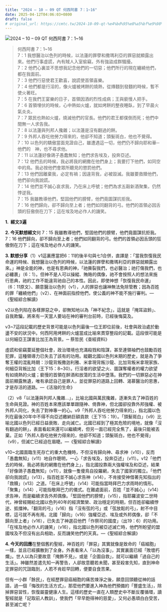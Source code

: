 ```yaml
---
title: "2024 – 10 – 09 QT 何西阿書 7：1~16"
date: 2025-04-12T04:06:03+0800
draft: false
# original_url: https://cmtc.tw/2024-10-09-qt-%e4%bd%95%e8%a5%bf%e9%98%bf%e6%9b%b8-7%ef%bc%9a116
---
```


![2024 – 10 – 09 QT 何西阿書 7：1\~16](/images/qt.jpg  "2024 – 10 – 09 QT 何西阿書 7：1\~16")

> 何西阿書 7：1\~16  
> 7：1 我想醫治以色列的時候，以法蓮的罪孽和撒瑪利亞的罪惡就顯露出來。他們行事虛謊，內有賊人入室偷竊，外有強盜成群騷擾。  
> 7：2 他們心裏並不思想我記念他們的一切惡；他們所行的現在纏繞他們，都在我面前。  
> 7：3 他們行惡使君王歡喜，說謊使首領喜樂。  
> 7：4 他們都是行淫的，像火爐被烤餅的燒熱，從摶麵到發麵的時候，暫不使火著旺。  
> 7：5 在我們王宴樂的日子，首領因酒的烈性成病；王與褻慢人把手。  
> 7：6 首領埋伏的時候，心中熱如火爐，就如烤餅的整夜睡臥，到了早晨火氣炎炎。  
> 7：7 眾民也熱如火爐，燒滅他們的官長。他們的君王都僕倒而死；他們中間無一人求告我。  
> 7：8 以法蓮與列邦人攙雜；以法蓮是沒有翻過的餅。  
> 7：9 外邦人吞吃他勞力得來的，他卻不知道；頭髮斑白，他也不覺得。  
> 7：10 以色列的驕傲當面見證自己，雖遭遇這一切，他們仍不歸向耶和華─他們的　神，也不尋求他。  
> 7：11 以法蓮好像鴿子愚蠢無知；他們求告埃及，投奔亞述。  
> 7：12 他們去的時候，我必將我的網撒在他們身上；我要打下他們，如同空中的鳥。我必按他們會眾所聽見的懲罰他們。  
> 7：13 他們因離棄我，必定有禍；因違背我，必被毀滅。我雖要救贖他們，他們卻向我說謊。  
> 7：14 他們並不誠心哀求我，乃在床上呼號；他們為求五穀新酒聚集，仍然悖逆我。  
> 7：15 我雖教導他們，堅固他們的膀臂，他們竟圖謀抗拒我。  
> 7：16 他們歸向，卻不歸向至上者；他們如同翻背的弓。他們的首領必因舌頭的狂傲倒在刀下；這在埃及地必作人的譏笑。

**1.  經文3遍**

**2. 今天默想經文**何 7：15 我雖教導他們，堅固他們的膀臂，他們竟圖謀抗拒我。  
7：16 他們歸向，卻不歸向至上者；他們如同翻背的弓。他們的首領必因舌頭的狂傲倒在刀下；這在埃及地必作人的譏笑。

**3. 默想分享**（1）v1這裏應當把6：11的後半句與七1合併，直譯是：「當我恢復我民命運的時候、我想醫治以色列的時候，以法蓮的罪孽和撒瑪利亞的罪惡就顯露出來。」神是全能的神，也是有恩典的神，「祂撕裂我們，也必醫治；祂打傷我們，也必纏裹」（6：1）。但神不是人可以操縱、賄賂的偶像，祂不會按照人的想法來施行恩典，祂的工作不能違背祂自己的本性。因此，即使神想「恢復我民命運」（6：11原文）、願意醫治以色列（v1），人的罪惡也讓神無法免除管教；因為百姓的罪「纏繞他們」（v2）、在神面前指控他們，使公義的神不能不施行審判。—《聖經綜合解讀》

v2以色列陷在各樣罪惡之中，卻無知地以為「神不紀念」，這就是「掩耳盜鈴」、自我欺騙，將來有一天當人要站在神的審判台前時，已經後悔莫及。

v3\~7這段記載的歷史背景可能是以色列最後一位王即位前後，社會與政治處於動盪不安的狀況中。何西阿用烤餅的火爐當成比喻來貫穿整段的記載。這段很可能是以何細亞王謀害比加王為背景。─ 蔡哲民《查經資料》

虛謊和偷竊蔓延整個社會，政治環境也充滿殺戮和陰謀，甚至連領袖們也鼓勵百姓犯罪，這種領導力已失去了該有的功用。縱觀北國以色列末期的歷史，就是為了爭奪王權的混亂時期：沙龍背叛撒迦利雅、米拿現背叛沙龍、比加背叛米拿現家族、何細亞背叛比加（王下15：8\~30）。行淫者的欲望之火、圖謀奪權者的權力欲望有如燒熱的火爐；褻慢的首領在醉酒和放蕩的生活中墮落。我們的一切罪惡必在神面前顯露無遺，唯有承認自己是罪人，並從罪惡的道路上回轉、渴慕醫治的恩惠，才是存活的道路。—《活潑的生命》

（2）v8「以法蓮與列邦人攙雜…」，比喻北國與萬民攙雜，逐漸失去了神百姓的生命與見證。神的百姓本來應該單單跟隨神、倚靠神，但北國卻投靠外邦強權、被外邦人同化，失去了對神專一的心。v9「外邦人吞吃他勞力得來的」，指北國以色列在最後20年中不得不向亞述繳納巨額貢款（王下15：19）。「頭髮斑白」（v9）比喻北國以色列已經日益衰敗、走向滅亡。北國已經到了極其危險的境地，就像「沒有翻過的餅」，表面看起來還可以繼續烤，但另一面已經完全焦了，最後只能被丟棄。正如「外邦人吞吃他勞力得來的，他卻不知道；頭髮斑白，他也不覺得」（v9），但滅亡已經迫在眉睫。—《聖經綜合解讀》

v10~北國面臨生死存亡的重大危機時，不但沒有歸向神、尋求神（v10），反而「愚蠢無知」（v11）地自作聰明，一心「求告埃及，投奔亞述」（v11）。v12「他們去的時候，我必將我的網撒在他們身上」，指北國投靠兩大強權埃及和亞述，結果「好像鴿子愚蠢無知」（v11），就像一隻傻鳥自投羅網，失去了國家的獨立。「他們卻向我說謊」（v13），指百姓並不誠心求告神（v14），不肯接受神借著先知指出的「救贖」（v13）之道。「在床上呼號」（v14）可能指當時拜巴力求雨時的情形。「聚集」（v14）, 可能指敬拜巴力的儀式。在難處面前，百姓「並不誠心」（v14）求告神，而是繼續求告外邦偶像。「堅固他們的膀臂」（v15），指耶羅波安二世時代，神曾經賜給北國以色列40年的經濟繁榮、政治穩定的時期，但百姓卻繼續悖逆、抵擋神。「翻背的弓」（v16）指「沒有弦的弓」或「弦放鬆的弓」，射不中目標，這弓就不再有用。北國「歸向」（v16）強權亞述、埃及或外邦偶像，卻「不歸向至上者」（v16），已失去了神選召他們「作祭司的國度」（出19：6）的功用。「在埃及地必作人的譏笑」（v16），指北國以色列被亞述滅亡時，他們所盼望的盟國埃及不但沒有出兵相助，反而譏笑他們的天真。—《聖經綜合解讀》

**4. 今天的回應**在整個舊約聖經，神百姓的「罪惡」其實就像是致命的「癌細胞」一樣，並且已經擴散到了全身。外表看來人「以為沒事」，其實裏面已經「敗壞朽爛」。世人以為只要故意「掩飾不見」，或是「企圖自救」，就可以繼續「過自己的生活」。神雖然差遣先知一再警告，人卻故意聽若未聞，甚至殺害先知，直到神命定罪惡的咒詛臨到，人若不肯趁早回轉，便要自食苦果。

但有一小群「餘民」，在經歷罪惡癌細胞的痛苦煉淨之後，願意回頭聽從神的話語，過一個「悔改的生活方式」，那麼他們要進入神為他們預備的「豐盛生活」，除掉罪惡習性，恢復屬靈健康人生。這樣的歷史一直在人類歷史中不斷反覆循環，讀聖經就是「記取前人教訓」，使我們「早早飽得神的慈愛」，又何必愚頑白白受苦，甚至滅亡呢？